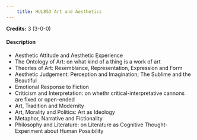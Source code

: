 ```yaml
---
    title: HUL853 Art and Aesthetics
---
```

**Credits:** 3 (3-0-0)



#### Description 

- Aesthetic Attitude and Aesthetic Experience
- The Ontology of Art: on what kind of a thing is a work of art
- Theories of Art: Resemblance, Representation, Expression and Form
- Aesthetic Judgement: Perception and Imagination; The Sublime and the Beautiful
- Emotional Response to Fiction
- Criticism and Interpretation: on whethr critical-interpretative cannons are fixed or open-ended
- Art, Tradition and Modernity
- Art, Morality and Politics: Art as Ideology
- Metaphor, Narrative and Fictionality
- Philosophy and Literature: on Literature as Cognitive Thought-Experiment about Human Possibility